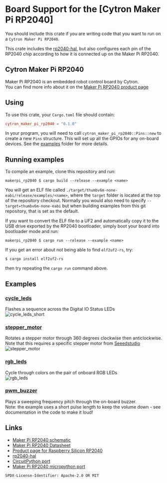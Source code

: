 # Board Support for the [Cytron Maker Pi RP2040]

You should include this crate if you are writing code that you want to run on
a `Cytron Maker Pi RP2040`.

This crate includes the [rp2040-hal](https://github.com/rp-rs/rp-hal/tree/main/rp2040-hal), but also configures each pin of the
RP2040 chip according to how it is connected up on the Maker Pi RP2040.

## Cytron Maker Pi RP2040

Maker Pi RP2040 is an embedded robot control board by Cytron.  
You can find more info about it on the [Maker Pi RP2040 product page](https://www.cytron.io/p-maker-pi-rp2040)

## Using

To use this crate, your `Cargo.toml` file should contain:

```toml
cytron_maker_pi_rp2040 = "0.1.0"
```

In your program, you will need to call `cytron_maker_pi_rp2040::Pins::new` to create
a new `Pins` structure. This will set up all the GPIOs for any on-board
devices. See the [examples](./examples) folder for more details.

## Running examples

To compile an example, clone this repository and run:

```console
makerpi_rp2040 $ cargo build --release --example <name>
```

You will get an ELF file called
`./target/thumbv6m-none-eabi/release/examples/<name>`, where the `target`
folder is located at the top of the repository checkout. Normally
you would also need to specify `--target=thumbv6m-none-eabi` but when
building examples from this git repository, that is set as the default.

If you want to convert the ELF file to a UF2 and automatically copy it to the
USB drive exported by the RP2040 bootloader, simply boot your board into
bootloader mode and run:

```console
makerpi_rp2040 $ cargo run --release --example <name>
```

If you get an error about not being able to find `elf2uf2-rs`, try:

```console
$ cargo install elf2uf2-rs
```
then try repeating the `cargo run` command above.

## Examples


### [cycle_leds](./examples/cycle_leds.rs)

Flashes a sequence across the Digital IO Status LEDs  
![cycle_leds_short](https://user-images.githubusercontent.com/60134748/147382950-5b604745-e228-4547-98fd-60a724a2722e.gif)

### [stepper_motor](./examples/stepper_motor.rs)

Rotates a stepper motor through 360 degrees clockwise then anticlockwise.  
Note that this requires a specific stepper motor from [Seeedstudio](https://www.seeedstudio.com/Small-Size-and-High-Torque-Stepper-Motor-24BYJ48-p-1922.html)  
![stepper_motor](https://user-images.githubusercontent.com/60134748/147382999-05e75b5f-d0d5-441a-ab51-25bb6e41589e.gif)

### [rgb_leds](./examples/rgb_leds.rs)

Cycle through colors on the pair of onboard RGB LEDs  
![rgb_leds](https://user-images.githubusercontent.com/60134748/147383061-d26a1684-b45e-4e1a-b32d-eb3591e6b085.gif)

### [pwm_buzzer](./examples/pwm_buzzer.rs)

Plays a sweeping frequency pitch through the on-board buzzer.  
Note: the example uses a short pulse length to keep the volume down - see documentation in the code to make it loud!  

## Links

- [Maker Pi RP2040 schematic](https://drive.google.com/file/d/1Zp8GYO8x7ThObB1G8RIZx2YdqrXtdUc0/view)
- [Maker Pi RP2040 Datasheet](https://docs.google.com/document/d/1DJASwxgbattM37V4AIlJVR4pxukq0up25LppA8-z_AY/edit?usp=sharing)
- [Product page for Raspberry Silicon RP2040](https://www.raspberrypi.org/products/rp2040/)
- [rp2040-hal](https://github.com/rp-rs/rp-hal/tree/main/rp2040-hal)
- [CircuitPython port](https://circuitpython.org/board/cytron_maker_pi_rp2040/)
- [Maker Pi RP2040 micropython port](https://github.com/CytronTechnologies/MAKER-PI-RP2040)

`SPDX-License-Identifier: Apache-2.0 OR MIT`


